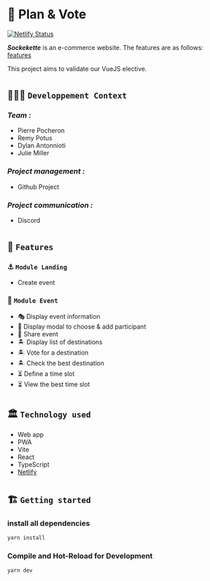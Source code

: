 # 🚀 Plan & Vote

[![Netlify Status](https://api.netlify.com/api/v1/badges/ef59391d-76eb-499d-8652-b17c753ad8db/deploy-status)](https://planvote.netlify.app/)

**_Sockekette_** is an e-commerce website.
The features are as follows: [features](#-features)

This project aims to validate our VueJS elective.

#

## 🧑🏽‍💻 `Developpement Context`

### _Team :_

- Pierre Pocheron
- Remy Potus
- Dylan Antonnioti
- Julie Miller

### _Project management :_

- Github Project

### _Project communication :_

- Discord

#

## 🧱 `Features`

### ⚓️ `Module Landing`

- Create event

### 🎪 `Module Event`

- 🎭 Display event information
- 👯 Display modal to choose & add participant
- 📩 Share event
- 🏝️ Display list of destinations
- 🏝️ Vote for a destination
- 🏝️ Check the best destination
- ⏳ Define a time slot
- ⏳ View the best time slot

#

## 🏛️ `Technology used`

- Web app
- PWA
- Vite
- React
- TypeScript
- [Netlify](https://planvote.netlify.app/)

#

## 🏗️ `Getting started`

### install all dependencies

```sh
yarn install
```

### Compile and Hot-Reload for Development

```sh
yarn dev
```
